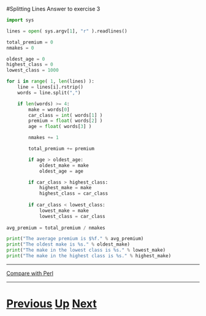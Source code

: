 #Splitting Lines Answer to exercise 3

```python
import sys

lines = open( sys.argv[1], "r" ).readlines()

total_premium = 0
nmakes = 0

oldest_age = 0
highest_class = 0
lowest_class = 1000

for i in range( 1, len(lines) ):
    line = lines[i].rstrip()
    words = line.split(",")

    if len(words) >= 4:
        make = words[0]
        car_class = int( words[1] )
        premium = float( words[2] )
        age = float( words[3] )

        nmakes += 1

        total_premium += premium

        if age > oldest_age:
            oldest_make = make
            oldest_age = age

        if car_class > highest_class:
            highest_make = make
            highest_class = car_class
    
        if car_class < lowest_class:
            lowest_make = make
            lowest_class = car_class
 
avg_premium = total_premium / nmakes

print("The average premium is $%f." % avg_premium)
print("The oldest make is %s." % oldest_make)
print("The make in the lowest class is %s." % lowest_make)
print("The make in the highest class is %s." % highest_make)
```

***

[Compare with Perl](../beginning_perl/splitting_answer3.md)

***

# [Previous](splitting.md) [Up](README.md) [Next](splitting.md)

